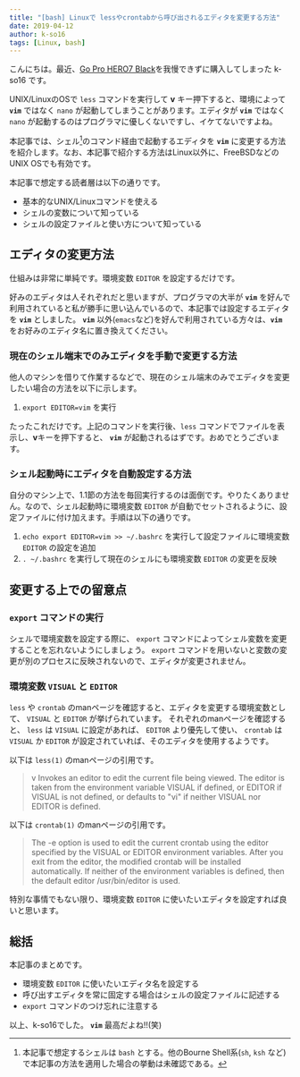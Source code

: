 ```yaml
---
title: "[bash] Linuxで lessやcrontabから呼び出されるエディタを変更する方法"
date: 2019-04-12
author: k-so16
tags: [Linux, bash]
---
```


こんにちは。最近、[Go Pro HERO7 Black](https://jp.shop.gopro.com/APAC/cameras/hero7-black/CHDHX-701-master.html)を我慢できずに購入してしまった k-so16 です。

UNIX/LinuxのOSで `less` コマンドを実行して **v** キー押下すると、環境によって **`vim`** ではなく `nano` が起動してしまうことがあります。エディタが **`vim`** ではなく `nano` が起動するのはプログラマに優しくないですし、イケてないですよね。

本記事では、シェル[^1]のコマンド経由で起動するエディタを **`vim`** に変更する方法を紹介します。なお、本記事で紹介する方法はLinux以外に、FreeBSDなどのUNIX OSでも有効です。

本記事で想定する読者層は以下の通りです。

- 基本的なUNIX/Linuxコマンドを使える
- シェルの変数について知っている
- シェルの設定ファイルと使い方について知っている

## エディタの変更方法
仕組みは非常に単純です。環境変数 `EDITOR` を設定するだけです。

好みのエディタは人それぞれだと思いますが、プログラマの大半が **`vim`** を好んで利用されていると私が勝手に思い込んでいるので、本記事では設定するエディタを **`vim`** としました。 **`vim`** 以外(`emacs`など)を好んで利用されている方々は、**`vim`** をお好みのエディタ名に置き換えてください。

### 現在のシェル端末でのみエディタを手動で変更する方法
他人のマシンを借りて作業するなどで、現在のシェル端末のみでエディタを変更したい場合の方法を以下に示します。

1. `export EDITOR=vim` を実行

たったこれだけです。上記のコマンドを実行後、`less` コマンドでファイルを表示し、**v**キーを押下すると、 **`vim`** が起動されるはずです。おめでとうございます。

### シェル起動時にエディタを自動設定する方法
自分のマシン上で、1.1節の方法を毎回実行するのは面倒です。やりたくありません。なので、シェル起動時に環境変数 `EDITOR` が自動でセットされるように、設定ファイルに付け加えます。手順は以下の通りです。

1. `echo export EDITOR=vim >> ~/.bashrc` を実行して設定ファイルに環境変数 `EDITOR` の設定を追加
1. `. ~/.bashrc` を実行して現在のシェルにも環境変数 `EDITOR` の変更を反映

## 変更する上での留意点
### `export` コマンドの実行
シェルで環境変数を設定する際に、 `export` コマンドによってシェル変数を変更することを忘れないようにしましょう。 `export` コマンドを用いないと変数の変更が別のプロセスに反映されないので、エディタが変更されません。

### 環境変数 `VISUAL` と `EDITOR`
`less` や `crontab` のmanページを確認すると、エディタを変更する環境変数として、 `VISUAL` と `EDITOR` が挙げられています。
それぞれのmanページを確認すると、 `less` は `VISUAL` に設定があれば、 `EDITOR` より優先して使い、 `crontab` は `VISUAL` か `EDITOR` が設定されていれば、そのエディタを使用するようです。

以下は `less(1)` のmanページの引用です。
>  v      Invokes  an  editor to edit the current file being viewed.  The editor is taken from the environment variable VISUAL if defined, or EDITOR if VISUAL is not defined, or defaults to "vi" if neither VISUAL nor EDITOR is defined.


以下は `crontab(1)` のmanページの引用です。
>  The  -e  option  is  used to edit the current crontab using the editor specified by the VISUAL or EDITOR environment variables.  After you exit from the editor, the modified crontab will be installed automatically. If neither of the environment variables is defined, then the default editor /usr/bin/editor is used.

特別な事情でもない限り、環境変数 `EDITOR` に使いたいエディタを設定すれば良いと思います。

## 総括
本記事のまとめです。

- 環境変数 `EDITOR` に使いたいエディタ名を設定する
- 呼び出すエディタを常に固定する場合はシェルの設定ファイルに記述する
- `export` コマンドのつけ忘れに注意する

以上、k-so16でした。 **`vim`** 最高だよね!!(笑)

[^1]: 本記事で想定するシェルは `bash` とする。他のBourne Shell系(`sh`, `ksh` など)で本記事の方法を適用した場合の挙動は未確認である。